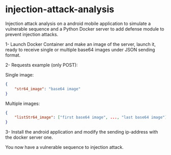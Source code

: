 # injection-attack-analysis
Injection attack analysis on a android mobile application to simulate a vulnerable sequence and a Python Docker server to add defense module to prevent injection attacks.

1- Launch Docker Container and make an image of the server, launch it, ready to receive single or multiple base64 images under JSON sending format.

2- Requests example (only POST):

Single image:

```json
{
    "str64_image": "base64 image"
}
```

Multiple images:

```json
{
    "listStr64_image": ["first base64 image", ..., "last base64 image"]
}
```


3- Install the android application and modify the sending ip-address with the docker server one.

You now have a vulnerable sequence to injection attack. 

